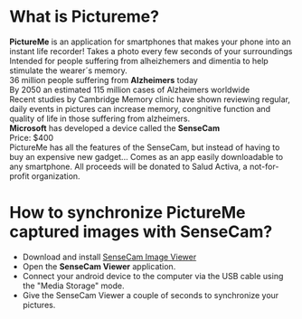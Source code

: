 What is Pictureme?
=========

**PictureMe** is an application for smartphones that makes your phone into an instant life recorder! 
Takes a photo every few seconds of your surroundings  
Intended for people suffering from alheizhemers and dimentia to help stimulate the wearer´s memory.  
36 million people suffering from **Alzheimers** today  
By 2050 an estimated 115 million cases of Alzheimers worldwide  
Recent studies by Cambridge Memory clinic have shown reviewing regular, daily events in pictures can increase memory, congnitive function and quality of life in those suffering from alzheimers.  
**Microsoft** has developed a device called the **SenseCam**  
Price: $400  
PictureMe has all the features of the SenseCam, but instead of having to buy an expensive new gadget... Comes as an app easily downloadable to any smartphone.
All proceeds will be donated to Salud Activa, a not-for-profit organization.  


How to synchronize PictureMe captured images with SenseCam?
=========

* Download and install  [SenseCam Image Viewer](http://research.microsoft.com/en-us/downloads/e50842f1-2ed2-4cbb-aa39-2ac033052d1a/ "Microsoft SenseCam Image Viewer")
* Open the **SenseCam Viewer** application.
* Connect your android device to the computer via the USB cable using the "Media Storage" mode.
* Give the SenseCam Viewer a couple of seconds to synchronize your pictures.
